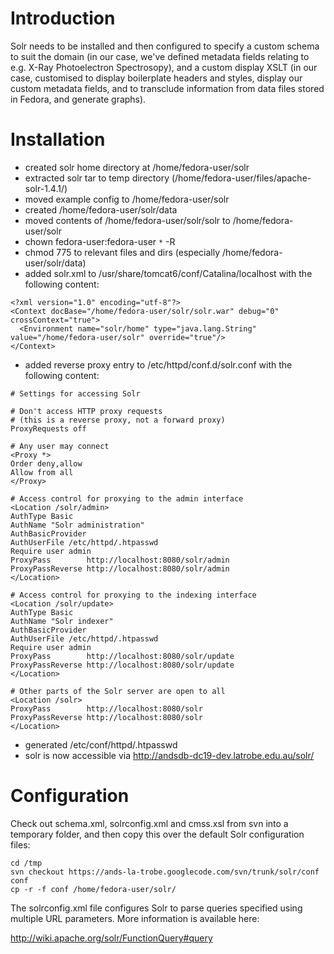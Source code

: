 # Introduction #

Solr needs to be installed and then configured to specify a custom schema to suit the domain (in our case, we've defined metadata fields relating to e.g. X-Ray Photoelectron Spectrosopy), and a custom display XSLT (in our case, customised to display boilerplate headers and styles, display our custom metadata fields, and to transclude information from data files stored in Fedora, and generate graphs).

# Installation #

  * created solr home directory at /home/fedora-user/solr
  * extracted solr tar to temp directory (/home/fedora-user/files/apache-solr-1.4.1/)
  * moved example config to /home/fedora-user/solr
  * created /home/fedora-user/solr/data
  * moved contents of /home/fedora-user/solr/solr to /home/fedora-user/solr
  * chown fedora-user:fedora-user `*` -R
  * chmod 775 to relevant files and dirs (especially /home/fedora-user/solr/data)
  * added solr.xml to /usr/share/tomcat6/conf/Catalina/localhost with the following content:

```
<?xml version="1.0" encoding="utf-8"?>
<Context docBase="/home/fedora-user/solr/solr.war" debug="0" crossContext="true">
  <Environment name="solr/home" type="java.lang.String" value="/home/fedora-user/solr" override="true"/>
</Context>
```

  * added reverse proxy entry to /etc/httpd/conf.d/solr.conf with the following content:

```
# Settings for accessing Solr

# Don't access HTTP proxy requests
# (this is a reverse proxy, not a forward proxy)
ProxyRequests off

# Any user may connect
<Proxy *>
Order deny,allow
Allow from all
</Proxy>

# Access control for proxying to the admin interface
<Location /solr/admin>
AuthType Basic
AuthName "Solr administration"
AuthBasicProvider
AuthUserFile /etc/httpd/.htpasswd
Require user admin
ProxyPass        http://localhost:8080/solr/admin
ProxyPassReverse http://localhost:8080/solr/admin
</Location>

# Access control for proxying to the indexing interface
<Location /solr/update>
AuthType Basic
AuthName "Solr indexer"
AuthBasicProvider
AuthUserFile /etc/httpd/.htpasswd
Require user admin
ProxyPass        http://localhost:8080/solr/update
ProxyPassReverse http://localhost:8080/solr/update
</Location>

# Other parts of the Solr server are open to all
<Location /solr>
ProxyPass        http://localhost:8080/solr
ProxyPassReverse http://localhost:8080/solr
</Location>
```

  * generated /etc/conf/httpd/.htpasswd
  * solr is now accessible via http://andsdb-dc19-dev.latrobe.edu.au/solr/

# Configuration #

Check out schema.xml, solrconfig.xml and cmss.xsl from svn into a temporary folder, and then copy this over the default Solr configuration files:
```
cd /tmp
svn checkout https://ands-la-trobe.googlecode.com/svn/trunk/solr/conf conf
cp -r -f conf /home/fedora-user/solr/
```

The solrconfig.xml file configures Solr to parse queries specified using multiple URL parameters. More information is available here:

http://wiki.apache.org/solr/FunctionQuery#query